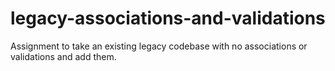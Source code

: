 # legacy-associations-and-validations
Assignment to take an existing legacy codebase with no associations or validations and add them.
